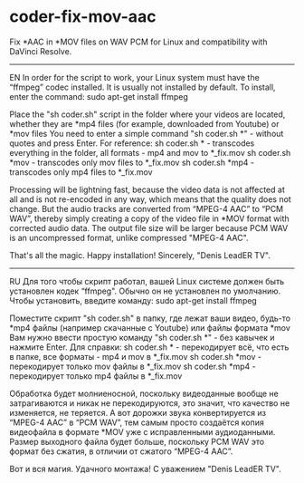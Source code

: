 # coder-fix-mov-aac
Fix *AAC in *MOV files on WAV PCM for Linux and compatibility with DaVinci Resolve.

___
EN
In order for the script to work, your Linux system must have the “ffmpeg” codec installed. It is usually not installed by default. To install, enter the command:
sudo apt-get install ffmpeg

Place the "sh coder.sh" script in the folder where your videos are located, whether they are *mp4 files (for example, downloaded from Youtube) or *mov files
You need to enter a simple command "sh coder.sh *" - without quotes and press Enter.
For reference:
sh coder.sh * - transcodes everything in the folder, all formats - mp4 and mov to *_fix.mov
sh coder.sh *mov - transcodes only mov files to *_fix.mov
sh coder.sh *mp4 - transcodes only mp4 files to *_fix.mov

Processing will be lightning fast, because the video data is not affected at all and is not re-encoded in any way, which means that the quality does not change.
But the audio tracks are converted from “MPEG-4 AAC” to “PCM WAV”, thereby simply creating a copy of the video file in *MOV format with corrected audio data.
The output file size will be larger because PCM WAV is an uncompressed format, unlike compressed "MPEG-4 AAC".

That's all the magic. Happy installation! Sincerely, "Denis LeadER TV".

___
RU
Для того чтобы скрипт работал, вашей Linux системе должен быть установлен кодек “ffmpeg". Обычно он не установлен по умолчанию. Чтобы установить, введите команду:
sudo apt-get install ffmpeg

Поместите скрипт "sh coder.sh" в папку, где лежат ваши видео, будь-то *mp4 файлы (например скачанные с Youtube) или файлы формата *mov
Вам нужно ввести простую команду "sh coder.sh *" - без кавычек и нажмите Enter.
Для справки:
sh coder.sh * - перекодирует всё, что есть в папке, все форматы - mp4 и mov в *_fix.mov
sh coder.sh *mov - перекодирует только mov файлы в *_fix.mov
sh coder.sh *mp4 - перекодирует только mp4 файлы в *_fix.mov

Обработка будет молниеносной, поскольку видеоданные вообще не затрагиваются и никак не перекодируются, это значит, что качество не изменяется, не теряется.
А вот дорожки звука конвертируется из “MPEG-4 AAC” в “PCM WAV”, тем самым просто создаётся копия видеофайла в формате *MOV уже с исправленными аудиоданными.
Размер выходного файла будет больше, поскольку PCM WAV это формат без сжатия, в отличии от сжатого “MPEG-4 AAC”.

Вот и вся магия. Удачного монтажа! С уважением "Denis LeadER TV".

